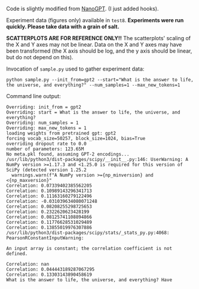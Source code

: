 Code is slightly modified from [NanoGPT](https://github.com/karpathy/nanoGPT). (I just added hooks).

Experiment data (figures only) available in `test8`. **Experiments were run quickly. Please take data with a grain of salt.**

**SCATTERPLOTS ARE FOR REFERENCE ONLY!!** The scatterplots' scaling of the X and Y axes may not be linear. Data on the X and Y axes may have been transformed (the X axis should be log, and the y axis should be linear, but do not depend on this).

Invocation of `sample.py` used to gather experiment data:
```
python sample.py --init_from=gpt2 --start="What is the answer to life, the universe, and everything?" --num_samples=1 --max_new_tokens=1
```

Command line output:
```
Overriding: init_from = gpt2
Overriding: start = What is the answer to life, the universe, and everything?
Overriding: num_samples = 1
Overriding: max_new_tokens = 1
loading weights from pretrained gpt: gpt2
forcing vocab_size=50257, block_size=1024, bias=True
overriding dropout rate to 0.0
number of parameters: 123.65M
No meta.pkl found, assuming GPT-2 encodings...
/usr/lib/python3/dist-packages/scipy/__init__.py:146: UserWarning: A NumPy version >=1.17.3 and <1.25.0 is required for this version of SciPy (detected version 1.25.2
  warnings.warn(f"A NumPy version >={np_minversion} and <{np_maxversion}"
Correlation: 0.07339402385562205
Correlation: 0.10989143296341713
Correlation: 0.11163160279122496
Correlation: -0.031039634080071248
Correlation: 0.08208255298725653
Correlation: 0.2322620623428199
Correlation: 0.08125741108894866
Correlation: 0.11776628531029489
Correlation: 0.13855019976307886
/usr/lib/python3/dist-packages/scipy/stats/_stats_py.py:4068: PearsonRConstantInputWarning:

An input array is constant; the correlation coefficient is not defined.

Correlation: nan
Correlation: 0.044443189287067295
Correlation: 0.13303143890458619
What is the answer to life, the universe, and everything? Have
```
